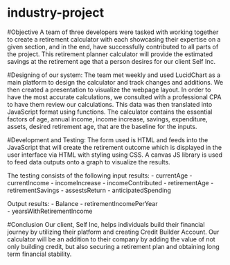 # industry-project

#Objective
A team of three developers were tasked with working together to create a retirement calculator with each showcasing their expertise on a given section, and in the end, have successfully contributed to all parts of the project. This retirement planner calculator will provide the estimated savings at the retirement age that a person desires for our client Self Inc. 

#Designing of our system:
The team met weekly and used LucidChart as a main platform to design the calculator and track changes and additions. We then created a presentation to visualize the webpage layout. In order to have the most accurate calculations, we consulted with a professional CPA to have them review our calculations. This data was then translated into JavaScript format using functions. The calculator contains the essential factors of age, annual income, income increase, savings, expenditure, assets, desired retirement age, that are the baseline for the inputs. 

#Development and Testing:
The form used is HTML and feeds into the JavaScript that will create the retirement outcome which is displayed in the user interface via HTML with styling using CSS. A canvas JS library is used to feed data outputs onto a graph to visualize the results. 

The testing consists of the following input results: 
    - currentAge 
    - currentIncome
    - incomeIncrease
    - incomeContributed
    - retirementAge
    - retirementSavings
    - assestsReturn
    - anticipatedSpending

Output results:
    - Balance
    - retirementIncomePerYear	
    - yearsWithRetirementIncome

#Conclusion 
Our client, Self Inc, helps individuals build their financial journey by utilizing their platform and creating Credit Builder Account. Our calculator will be an addition to their company by adding the value of not only building credit, but also securing a retirement plan and obtaining long term financial stability. 
